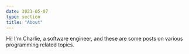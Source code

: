 ```yaml
---
date: 2021-05-07
type: section
title: "About"
---
```


Hi! I'm Charlie, a software engineer, and these are some posts on various programming related topics.
